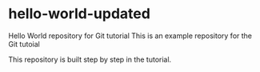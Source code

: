 # hello-world-updated
Hello World repository for Git tutorial
This is an example repository for the Git tutoial

This repository is built step by step in the tutorial.
